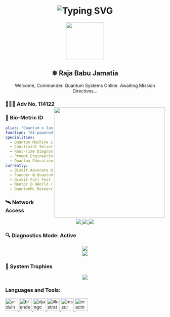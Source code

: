 <h1 align="center">
  <img src="https://upload.wikimedia.org/wikipedia/commons/thumb/5/5c/Quantum.png/1600px-Quantum.png?20250922103639" alt="Typing SVG" />
</h1>


<p align="center">
  <img src="https://media.giphy.com/media/hvRJCLFzcasrR4ia7z/giphy.gif" width="120" />
</p>

<h2 align="center"> ❄︎ Raja Babu Jamatia </h2>
<p align="center">Welcome, Commander. Quantum Systems Online. Awaiting Mission Directives...</p>



### 👨🏻‍💻 Adv No. 114122 <img src="https://upload.wikimedia.org/wikipedia/commons/thumb/b/b6/Mr-Jamatia.png/1006px-Mr-Jamatia.png?20250922102128" min-width="300px" max-width="300px" width="350px" align="right">
### 🧬 Bio-Metric ID

```yaml
alias: "Quantum x Jamatia"
function: "AI-powered Researcher, Developer & Quantum Thinker"
specialities:
  - Quantum Machine Learning ⚛️
  - Constraint Solvers & Logic Systems 🧩
  - Real-Time Diagnostic AI 💉
  - Prompt Engineering 💻
  - Quantum Education Gaming 🎮
currently:
  - Qiskit Advocate @ IBM
  - Founder @ Quantum Elite Scholar's Society
  - Qiskit Fall Fest 2025 Representative @ Shoolini University
  - Mentor @ QWorld (QNepal, QAfrica, QBangadesh)
  - QuantumML Researcher


```

### 🛰️ Network Access
<p align="center"> <a href="https://linkedin.com/in/raja-babu-jamatia-521609288"> <img src="https://img.shields.io/badge/LinkedIn-%230077B5.svg?style=for-the-badge&logo=linkedin&logoColor=white" /> </a> <a href="mailto:rajababu.quantum@gmail.com"> <img src="https://img.shields.io/badge/Gmail-%23D14836.svg?style=for-the-badge&logo=gmail&logoColor=white" /> </a> <a href="https://github.com/RajaBabuJamatia"> <img src="https://img.shields.io/badge/GitHub-%23121011.svg?style=for-the-badge&logo=github&logoColor=white" /> </a> </p>

### 🔍 Diagnostics Mode: Active
<p align="center"> <img src="https://github-readme-stats.vercel.app/api?username=RajaBabuJamatia&show_icons=true&theme=tokyonight&hide_border=true" /> <br/> <img src="https://github-readme-stats.vercel.app/api/top-langs/?username=RajaBabuJamatia&layout=compact&theme=tokyonight&hide_border=true" /> </p>

### 🧩 System Trophies
<p align="center"> <img src="https://github-profile-trophy.vercel.app/?username=RajaBabuJamatia&theme=matrix&no-frame=true&no-bg=true" />

<div data-iframe-width="150" data-iframe-height="270" data-share-badge-id="c7b17021-25eb-4ff7-b1e6-b8d49908a2c3" data-share-badge-host="https://www.credly.com"></div><script type="text/javascript" async src="//cdn.credly.com/assets/utilities/embed.js"></script>

</p>

<h3 align="left">Languages and Tools:</h3>
<p align="left"> <a href="https://www.arduino.cc/" target="_blank" rel="noreferrer"> <img src="https://cdn.worldvectorlogo.com/logos/arduino-1.svg" alt="arduino" width="40" height="40"/> </a> <a href="https://www.blender.org/" target="_blank" rel="noreferrer"> <img src="https://download.blender.org/branding/community/blender_community_badge_white.svg" alt="blender" width="40" height="40"/> </a> <a href="https://www.djangoproject.com/" target="_blank" rel="noreferrer"> <img src="https://cdn.worldvectorlogo.com/logos/django.svg" alt="django" width="40" height="40"/> </a> <a href="https://www.adobe.com/in/products/illustrator.html" target="_blank" rel="noreferrer"> <img src="https://www.vectorlogo.zone/logos/adobe_illustrator/adobe_illustrator-icon.svg" alt="illustrator" width="40" height="40"/> </a> <a href="https://www.microsoft.com/en-us/sql-server" target="_blank" rel="noreferrer"> <img src="https://www.svgrepo.com/show/303229/microsoft-sql-server-logo.svg" alt="mssql" width="40" height="40"/> </a> <a href="https://reactnative.dev/" target="_blank" rel="noreferrer"> <img src="https://reactnative.dev/img/header_logo.svg" alt="reactnative" width="40" height="40"/> </a> </p>
